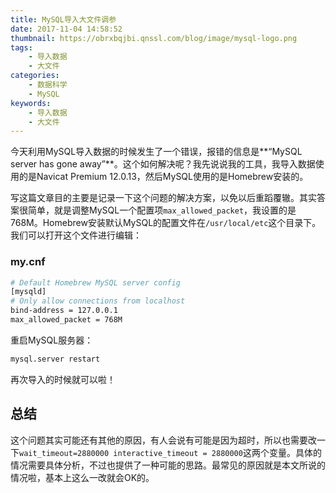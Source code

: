 ```yaml
---
title: MySQL导入大文件调参
date: 2017-11-04 14:58:52
thumbnail: https://obrxbqjbi.qnssl.com/blog/image/mysql-logo.png
tags:
	- 导入数据
	- 大文件
categories:
	- 数据科学
	- MySQL
keywords:
	- 导入数据
	- 大文件
---
```

今天利用MySQL导入数据的时候发生了一个错误，报错的信息是**“MySQL server has gone away”**。这个如何解决呢？我先说说我的工具，我导入数据使用的是Navicat Premium 12.0.13，然后MySQL使用的是Homebrew安装的。

写这篇文章目的主要是记录一下这个问题的解决方案，以免以后重蹈覆辙。其实答案很简单，就是调整MySQL一个配置项`max_allowed_packet`，我设置的是768M。Homebrew安装默认MySQL的配置文件在`/usr/local/etc`这个目录下。我们可以打开这个文件进行编辑：

### my.cnf
``` sh
# Default Homebrew MySQL server config
[mysqld]
# Only allow connections from localhost
bind-address = 127.0.0.1
max_allowed_packet = 768M
```

重启MySQL服务器：

``` sh
mysql.server restart
```

再次导入的时候就可以啦！

## 总结
这个问题其实可能还有其他的原因，有人会说有可能是因为超时，所以也需要改一下`wait_timeout=2880000 interactive_timeout = 2880000`这两个变量。具体的情况需要具体分析，不过也提供了一种可能的思路。最常见的原因就是本文所说的情况啦，基本上这么一改就会OK的。
